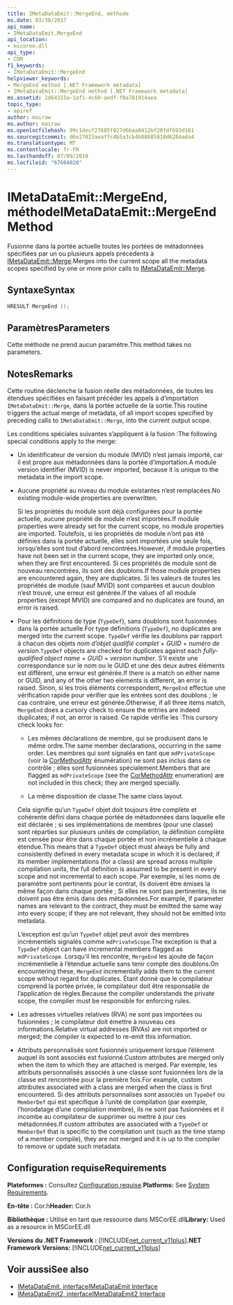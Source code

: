 ```yaml
---
title: IMetaDataEmit::MergeEnd, méthode
ms.date: 03/30/2017
api_name:
- IMetaDataEmit.MergeEnd
api_location:
- mscoree.dll
api_type:
- COM
f1_keywords:
- IMetaDataEmit::MergeEnd
helpviewer_keywords:
- MergeEnd method [.NET Framework metadata]
- IMetaDataEmit::MergeEnd method [.NET Framework metadata]
ms.assetid: 2d64315a-1af1-4c60-aedf-f8a781914aea
topic_type:
- apiref
author: mairaw
ms.author: mairaw
ms.openlocfilehash: 99c1decf27685f027d6baa8412bf20fdf693d161
ms.sourcegitcommit: d6e27023aeaffc4b5a3cb4b88685018d6284ada4
ms.translationtype: MT
ms.contentlocale: fr-FR
ms.lasthandoff: 07/09/2019
ms.locfileid: "67664020"
---
```

# <a name="imetadataemitmergeend-method"></a><span data-ttu-id="81862-102">IMetaDataEmit::MergeEnd, méthode</span><span class="sxs-lookup"><span data-stu-id="81862-102">IMetaDataEmit::MergeEnd Method</span></span>

<span data-ttu-id="81862-103">Fusionne dans la portée actuelle toutes les portées de métadonnées spécifiées par un ou plusieurs appels précédents à [IMetaDataEmit::Merge](../../../../docs/framework/unmanaged-api/metadata/imetadataemit-merge-method.md).</span><span class="sxs-lookup"><span data-stu-id="81862-103">Merges into the current scope all the metadata scopes specified by one or more prior calls to [IMetaDataEmit::Merge](../../../../docs/framework/unmanaged-api/metadata/imetadataemit-merge-method.md).</span></span>

## <a name="syntax"></a><span data-ttu-id="81862-104">Syntaxe</span><span class="sxs-lookup"><span data-stu-id="81862-104">Syntax</span></span>

```cpp
HRESULT MergeEnd ();
```

## <a name="parameters"></a><span data-ttu-id="81862-105">Paramètres</span><span class="sxs-lookup"><span data-stu-id="81862-105">Parameters</span></span>

<span data-ttu-id="81862-106">Cette méthode ne prend aucun paramètre.</span><span class="sxs-lookup"><span data-stu-id="81862-106">This method takes no parameters.</span></span>

## <a name="remarks"></a><span data-ttu-id="81862-107">Notes</span><span class="sxs-lookup"><span data-stu-id="81862-107">Remarks</span></span>

<span data-ttu-id="81862-108">Cette routine déclenche la fusion réelle des métadonnées, de toutes les étendues spécifiées en faisant précéder les appels à d’importation `IMetaDataEmit::Merge`, dans la portée actuelle de la sortie.</span><span class="sxs-lookup"><span data-stu-id="81862-108">This routine triggers the actual merge of metadata, of all import scopes specified by preceding calls to `IMetaDataEmit::Merge`, into the current output scope.</span></span>

<span data-ttu-id="81862-109">Les conditions spéciales suivantes s’appliquent à la fusion :</span><span class="sxs-lookup"><span data-stu-id="81862-109">The following special conditions apply to the merge:</span></span>

- <span data-ttu-id="81862-110">Un identificateur de version du module (MVID) n’est jamais importé, car il est propre aux métadonnées dans la portée d’importation.</span><span class="sxs-lookup"><span data-stu-id="81862-110">A module version identifier (MVID) is never imported, because it is unique to the metadata in the import scope.</span></span>

- <span data-ttu-id="81862-111">Aucune propriété au niveau du module existantes n’est remplacées.</span><span class="sxs-lookup"><span data-stu-id="81862-111">No existing module-wide properties are overwritten.</span></span>

  <span data-ttu-id="81862-112">Si les propriétés du module sont déjà configurées pour la portée actuelle, aucune propriété de module n’est importées.</span><span class="sxs-lookup"><span data-stu-id="81862-112">If module properties were already set for the current scope, no module properties are imported.</span></span> <span data-ttu-id="81862-113">Toutefois, si les propriétés de module n’ont pas été définies dans la portée actuelle, elles sont importées une seule fois, lorsqu’elles sont tout d’abord rencontrées.</span><span class="sxs-lookup"><span data-stu-id="81862-113">However, if module properties have not been set in the current scope, they are imported only once, when they are first encountered.</span></span> <span data-ttu-id="81862-114">Si ces propriétés de module sont de nouveau rencontrées, ils sont des doublons.</span><span class="sxs-lookup"><span data-stu-id="81862-114">If those module properties are encountered again, they are duplicates.</span></span> <span data-ttu-id="81862-115">Si les valeurs de toutes les propriétés de module (sauf MVID) sont comparées et aucun doublon n’est trouvé, une erreur est générée.</span><span class="sxs-lookup"><span data-stu-id="81862-115">If the values of all module properties (except MVID) are compared and no duplicates are found, an error is raised.</span></span>

- <span data-ttu-id="81862-116">Pour les définitions de type (`TypeDef`), sans doublons sont fusionnées dans la portée actuelle.</span><span class="sxs-lookup"><span data-stu-id="81862-116">For type definitions (`TypeDef`), no duplicates are merged into the current scope.</span></span> <span data-ttu-id="81862-117">`TypeDef` vérifie les doublons par rapport à chacun des objets *nom d’objet qualifié complet* + *GUID* + *numéro de version*.</span><span class="sxs-lookup"><span data-stu-id="81862-117">`TypeDef` objects are checked for duplicates against each *fully-qualified object name* + *GUID* + *version number*.</span></span> <span data-ttu-id="81862-118">S’il existe une correspondance sur le nom ou le GUID et une des deux autres éléments est différent, une erreur est générée.</span><span class="sxs-lookup"><span data-stu-id="81862-118">If there is a match on either name or GUID, and any of the other two elements is different, an error is raised.</span></span> <span data-ttu-id="81862-119">Sinon, si les trois éléments correspondent, `MergeEnd` effectue une vérification rapide pour vérifier que les entrées sont des doublons ; le cas contraire, une erreur est générée.</span><span class="sxs-lookup"><span data-stu-id="81862-119">Otherwise, if all three items match, `MergeEnd` does a cursory check to ensure the entries are indeed duplicates; if not, an error is raised.</span></span> <span data-ttu-id="81862-120">Ce rapide vérifie les :</span><span class="sxs-lookup"><span data-stu-id="81862-120">This cursory check looks for:</span></span>

  - <span data-ttu-id="81862-121">Les mêmes déclarations de membre, qui se produisent dans le même ordre.</span><span class="sxs-lookup"><span data-stu-id="81862-121">The same member declarations, occurring in the same order.</span></span> <span data-ttu-id="81862-122">Les membres qui sont signalés en tant que `mdPrivateScope` (voir la [CorMethodAttr](../../../../docs/framework/unmanaged-api/metadata/cormethodattr-enumeration.md) énumération) ne sont pas inclus dans ce contrôle ; elles sont fusionnées spécialement.</span><span class="sxs-lookup"><span data-stu-id="81862-122">Members that are flagged as `mdPrivateScope` (see the [CorMethodAttr](../../../../docs/framework/unmanaged-api/metadata/cormethodattr-enumeration.md) enumeration) are not included in this check; they are merged specially.</span></span>

  - <span data-ttu-id="81862-123">La même disposition de classe.</span><span class="sxs-lookup"><span data-stu-id="81862-123">The same class layout.</span></span>

  <span data-ttu-id="81862-124">Cela signifie qu’un `TypeDef` objet doit toujours être complète et cohérente défini dans chaque portée de métadonnées dans laquelle elle est déclarée ; si ses implémentations de membres (pour une classe) sont réparties sur plusieurs unités de compilation, la définition complète est censée pour être dans chaque portée et non incrémentielle à chaque étendue.</span><span class="sxs-lookup"><span data-stu-id="81862-124">This means that a `TypeDef` object must always be fully and consistently defined in every metadata scope in which it is declared; if its member implementations (for a class) are spread across multiple compilation units, the full definition is assumed to be present in every scope and not incremental to each scope.</span></span> <span data-ttu-id="81862-125">Par exemple, si les noms de paramètre sont pertinents pour le contrat, ils doivent être émises la même façon dans chaque portée ; Si elles ne sont pas pertinentes, ils ne doivent pas être émis dans des métadonnées.</span><span class="sxs-lookup"><span data-stu-id="81862-125">For example, if parameter names are relevant to the contract, they must be emitted the same way into every scope; if they are not relevant, they should not be emitted into metadata.</span></span>

  <span data-ttu-id="81862-126">L’exception est qu’un `TypeDef` objet peut avoir des membres incrémentiels signalés comme `mdPrivateScope`.</span><span class="sxs-lookup"><span data-stu-id="81862-126">The exception is that a `TypeDef` object can have incremental members flagged as `mdPrivateScope`.</span></span> <span data-ttu-id="81862-127">Lorsqu’il les rencontre, `MergeEnd` les ajoute de façon incrémentielle à l’étendue actuelle sans tenir compte des doublons.</span><span class="sxs-lookup"><span data-stu-id="81862-127">On encountering these, `MergeEnd` incrementally adds them to the current scope without regard for duplicates.</span></span> <span data-ttu-id="81862-128">Étant donné que le compilateur comprend la portée privée, le compilateur doit être responsable de l’application de règles.</span><span class="sxs-lookup"><span data-stu-id="81862-128">Because the compiler understands the private scope, the compiler must be responsible for enforcing rules.</span></span>

- <span data-ttu-id="81862-129">Les adresses virtuelles relatives (RVA) ne sont pas importées ou fusionnées ; le compilateur doit émettre à nouveau ces informations.</span><span class="sxs-lookup"><span data-stu-id="81862-129">Relative virtual addresses (RVAs) are not imported or merged; the compiler is expected to re-emit this information.</span></span>

- <span data-ttu-id="81862-130">Attributs personnalisés sont fusionnés uniquement lorsque l’élément auquel ils sont associés est fusionné.</span><span class="sxs-lookup"><span data-stu-id="81862-130">Custom attributes are merged only when the item to which they are attached is merged.</span></span> <span data-ttu-id="81862-131">Par exemple, les attributs personnalisés associés à une classe sont fusionnées lors de la classe est rencontrée pour la première fois.</span><span class="sxs-lookup"><span data-stu-id="81862-131">For example, custom attributes associated with a class are merged when the class is first encountered.</span></span> <span data-ttu-id="81862-132">Si des attributs personnalisés sont associés un `TypeDef` ou `MemberDef` qui est spécifique à l’unité de compilation (par exemple, l’horodatage d’une compilation membre), ils ne sont pas fusionnées et il incombe au compilateur de supprimer ou mettre à jour ces métadonnées.</span><span class="sxs-lookup"><span data-stu-id="81862-132">If custom attributes are associated with a `TypeDef` or `MemberDef` that is specific to the compilation unit (such as the time stamp of a member compile), they are not merged and it is up to the compiler to remove or update such metadata.</span></span>

## <a name="requirements"></a><span data-ttu-id="81862-133">Configuration requise</span><span class="sxs-lookup"><span data-stu-id="81862-133">Requirements</span></span>

<span data-ttu-id="81862-134">**Plateformes :** Consultez [Configuration requise](../../../../docs/framework/get-started/system-requirements.md).</span><span class="sxs-lookup"><span data-stu-id="81862-134">**Platforms:** See [System Requirements](../../../../docs/framework/get-started/system-requirements.md).</span></span>

<span data-ttu-id="81862-135">**En-tête :** Cor.h</span><span class="sxs-lookup"><span data-stu-id="81862-135">**Header:** Cor.h</span></span>

<span data-ttu-id="81862-136">**Bibliothèque :** Utilisé en tant que ressource dans MSCorEE.dll</span><span class="sxs-lookup"><span data-stu-id="81862-136">**Library:** Used as a resource in MSCorEE.dll</span></span>

<span data-ttu-id="81862-137">**Versions du .NET Framework :** [!INCLUDE[net_current_v11plus](../../../../includes/net-current-v11plus-md.md)]</span><span class="sxs-lookup"><span data-stu-id="81862-137">**.NET Framework Versions:** [!INCLUDE[net_current_v11plus](../../../../includes/net-current-v11plus-md.md)]</span></span>

## <a name="see-also"></a><span data-ttu-id="81862-138">Voir aussi</span><span class="sxs-lookup"><span data-stu-id="81862-138">See also</span></span>

- [<span data-ttu-id="81862-139">IMetaDataEmit, interface</span><span class="sxs-lookup"><span data-stu-id="81862-139">IMetaDataEmit Interface</span></span>](../../../../docs/framework/unmanaged-api/metadata/imetadataemit-interface.md)
- [<span data-ttu-id="81862-140">IMetaDataEmit2, interface</span><span class="sxs-lookup"><span data-stu-id="81862-140">IMetaDataEmit2 Interface</span></span>](../../../../docs/framework/unmanaged-api/metadata/imetadataemit2-interface.md)

